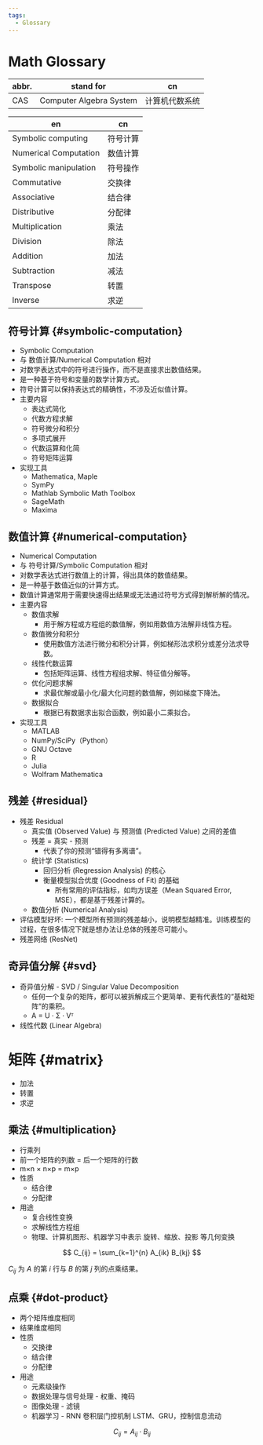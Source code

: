 ```yaml
---
tags:
  - Glossary
---
```


# Math Glossary

| abbr. | stand for               | cn             |
| ----- | ----------------------- | -------------- |
| CAS   | Computer Algebra System | 计算机代数系统 |

| en                    | cn       |
| --------------------- | -------- |
| Symbolic computing    | 符号计算 |
| Numerical Computation | 数值计算 |
| Symbolic manipulation | 符号操作 |
| Commutative           | 交换律   |
| Associative           | 结合律   |
| Distributive          | 分配律   |
| Multiplication        | 乘法     |
| Division              | 除法     |
| Addition              | 加法     |
| Subtraction           | 减法     |
| Transpose             | 转置     |
| Inverse               | 求逆     |

## 符号计算 {#symbolic-computation}

- Symbolic Computation
- 与 数值计算/Numerical Computation 相对
- 对数学表达式中的符号进行操作，而不是直接求出数值结果。
- 是一种基于符号和变量的数学计算方式。
- 符号计算可以保持表达式的精确性，不涉及近似值计算。
- 主要内容
  - 表达式简化
  - 代数方程求解
  - 符号微分和积分
  - 多项式展开
  - 代数运算和化简
  - 符号矩阵运算
- 实现工具
  - Mathematica, Maple
  - SymPy
  - Mathlab Symbolic Math Toolbox
  - SageMath
  - Maxima

## 数值计算 {#numerical-computation}

- Numerical Computation
- 与 符号计算/Symbolic Computation 相对
- 对数学表达式进行数值上的计算，得出具体的数值结果。
- 是一种基于数值近似的计算方式。
- 数值计算通常用于需要快速得出结果或无法通过符号方式得到解析解的情况。
- 主要内容
  - 数值求解
    - 用于解方程或方程组的数值解，例如用数值方法解非线性方程。
  - 数值微分和积分
    - 使用数值方法进行微分和积分计算，例如梯形法求积分或差分法求导数。
  - 线性代数运算
    - 包括矩阵运算、线性方程组求解、特征值分解等。
  - 优化问题求解
    - 求最优解或最小化/最大化问题的数值解，例如梯度下降法。
  - 数据拟合
    - 根据已有数据求出拟合函数，例如最小二乘拟合。
- 实现工具
  - MATLAB
  - NumPy/SciPy（Python）
  - GNU Octave
  - R
  - Julia
  - Wolfram Mathematica

## 残差 {#residual}

- 残差 Residual
  - 真实值 (Observed Value) 与 预测值 (Predicted Value) 之间的差值
  - 残差 = 真实 - 预测
    - 代表了你的预测“错得有多离谱”。
  - 统计学 (Statistics)
    - 回归分析 (Regression Analysis) 的核心
    - 衡量模型拟合优度 (Goodness of Fit) 的基础
      - 所有常用的评估指标，如均方误差（Mean Squared Error, MSE），都是基于残差计算的。
  - 数值分析 (Numerical Analysis)
- 评估模型好坏: 一个模型所有预测的残差越小，说明模型越精准。训练模型的过程，在很多情况下就是想办法让总体的残差尽可能小。
- 残差网络 (ResNet)

## 奇异值分解 {#svd}

- 奇异值分解 - SVD / Singular Value Decomposition
  - 任何一个复杂的矩阵，都可以被拆解成三个更简单、更有代表性的“基础矩阵”的乘积。
  - A = U · Σ · Vᵀ
- 线性代数 (Linear Algebra)

# 矩阵 {#matrix}

- 加法
- 转置
- 求逆

## 乘法 {#multiplication}

- 行乘列
- 前一个矩阵的列数 = 后一个矩阵的行数
- m&times;n &times; n&times;p = m&times;p
- 性质
  - 结合律
  - 分配律
- 用途
  - 复合线性变换
  - 求解线性方程组
  - 物理、计算机图形、机器学习中表示 旋转、缩放、投影 等几何变换

$$
C_{ij} = \sum_{k=1}^{n} A_{ik} B_{kj}
$$

$C_{ij}$ 为 $A$ 的第 $i$ 行与 $B$ 的第 $j$ 列的点乘结果。

## 点乘 {#dot-product}

- 两个矩阵维度相同
- 结果维度相同
- 性质
  - 交换律
  - 结合律
  - 分配律
- 用途
  - 元素级操作
  - 数据处理与信号处理 - 权重、掩码
  - 图像处理 - 滤镜
  - 机器学习 - RNN 卷积层门控机制 LSTM、GRU，控制信息流动

$$
C_{ij} = A_{ij} \cdot B_{ij}
$$
